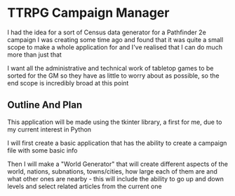 # TTRPG Campaign Manager

I had the idea for a sort of Census data generator for a Pathfinder 2e campaign I was creating some time ago and found that it was quite a small scope to make a whole application for and I've realised that I can do much more than just that

I want all the administrative and technical work of tabletop games to be sorted for the GM so they have as little to worry about as possible, so the end scope is incredibly broad at this point

## Outline And Plan

This application will be made using the tkinter library, a first for me, due to my current interest in Python

I will first create a basic application that has the ability to create a campaign file with some basic info

Then I will make a "World Generator" that will create different aspects of the world, nations, subnations, towns/cities, how large each of them are and what other ones are nearby - this will include the ability to go up and down levels and select related articles from the current one
